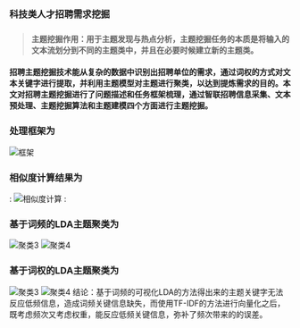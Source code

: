 ### 科技类人才招聘需求挖掘
###
>#### 主题挖掘作用：用于主题发现与热点分析，主题挖掘任务的本质是将输入的文本流划分到不同的主题类中，并且在必要时候建立新的主题类。
#### 招聘主题挖掘技术能从复杂的数据中识别出招聘单位的需求，通过词权的方式对文本关键字进行提取，并利用主题模型对主题进行聚类，以达到提炼需求的目的。本文对招聘主题挖掘进行了问题描述和任务框架梳理，通过智联招聘信息采集、文本预处理、主题挖掘算法和主题建模四个方面进行主题挖掘。
### 
### 处理框架为 
![框架](https://github.com/CarryChang/zhilian-51job-analysis/blob/master/pic/处理路线.png)
### 相似度计算结果为
: ![相似度计算](https://github.com/CarryChang/zhilian-51job-analysis/blob/master/pic/相似度效果.png) :
### 基于词频的LDA主题聚类为 
![聚类3](https://github.com/CarryChang/zhilian-51job-analysis/blob/master/pic/LDA-3.png)
![聚类4](https://github.com/CarryChang/zhilian-51job-analysis/blob/master/pic/LDA4.png)
### 基于词权的LDA主题聚类为 
![聚类3](https://github.com/CarryChang/zhilian-51job-analysis/blob/master/pic/tf-idf-lda3.png)
![聚类4](https://github.com/CarryChang/zhilian-51job-analysis/blob/master/pic/TF-IDF+LDA4.png)
结论：基于词频的可视化LDA的方法得出来的主题关键字无法反应低频信息，造成词频关键信息缺失，而使用TF-IDF的方法进行向量化之后，既考虑频次又考虑权重，能反应低频关键信息，弥补了频次带来的的误差。
